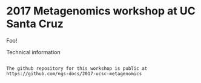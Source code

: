 # 2017 Metagenomics workshop at UC Santa Cruz

<!--
This workshop was given on October 12th and 13th, 2016,
by Harriet Alexander and C. Titus Brown, at the Scripps Institute of
Oceanography.

For more information, please `contact Titus directly
<mailto:ctbrown@ucdavis.edu>`__.

.. `We have an EtherPad for sharing text and asking questions <https://public.etherpad-mozilla.org/p/2016-sio>`__.

The workshop was recorded (although the recording isn't always very
good, sorry!) You can view it here:

* `Day 1, morning <https://www.youtube.com/watch?v=h3XBXTLmM8k>`__
* `day 1, afternoon <https://www.youtube.com/watch?v=pGEVHPh9q6A>`__
* `day 2, morning <https://www.youtube.com/watch?v=F-Pj4YAWzcA>`__
* `day 2, afternoon <https://www.youtube.com/watch?v=uGVHi9EUA1I>`__

-->

Foo!

Technical information
~~~~~~~~~~~~~~~~~~~~~

The github repository for this workshop is public at
https://github.com/ngs-docs/2017-ucsc-metagenomics
